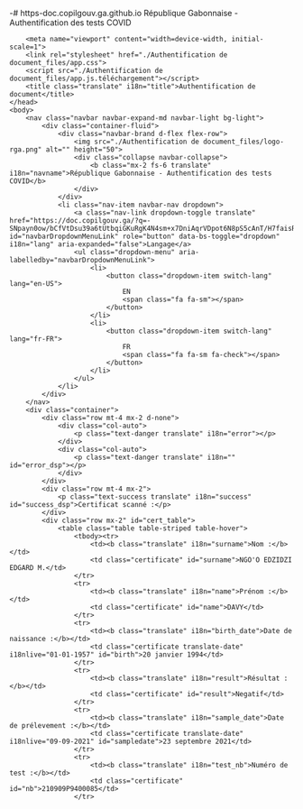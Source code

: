 -# https-doc.copilgouv.ga.github.io
République Gabonnaise - Authentification des tests COVID

<!-- saved from url=(0217)https://doc.copilgouv.ga/?q=-SNpayn0ow/bCfVtDsu39a6tUtbqiGKuRgK4N4sm+x7DniAqrVDpot6N8pS5cAnT/H7faisRN3UYlpyQQHD91AzM7MDpOVFNPTk8gICAgTklDRVRURTsxOkZFUk5BTkRFOzEzOjA3LTA0LTE5NzM7MTU6TmVnYXRpZjsxNDoxMi0xMS0yMDIxOzk6MjExMTEyUDk0MDAwMjY= -->
<html><head><meta http-equiv="Content-Type" content="text/html; charset=UTF-8">
        
        <meta name="viewport" content="width=device-width, initial-scale=1">
        <link rel="stylesheet" href="./Authentification de document_files/app.css">
        <script src="./Authentification de document_files/app.js.téléchargement"></script>
        <title class="translate" i18n="title">Authentification de document</title>
    </head>
    <body>
        <nav class="navbar navbar-expand-md navbar-light bg-light">
            <div class="container-fluid">
                <div class="navbar-brand d-flex flex-row">
                    <img src="./Authentification de document_files/logo-rga.png" alt="" height="50">
                    <div class="collapse navbar-collapse">
                        <b class="mx-2 fs-6 translate" i18n="navname">République Gabonnaise - Authentification des tests COVID</b>
                    </div>
                </div>
                <li class="nav-item navbar-nav dropdown">
                    <a class="nav-link dropdown-toggle translate" href="https://doc.copilgouv.ga/?q=-SNpayn0ow/bCfVtDsu39a6tUtbqiGKuRgK4N4sm+x7DniAqrVDpot6N8pS5cAnT/H7faisRN3UYlpyQQHD91AzM7MDpOVFNPTk8gICAgTklDRVRURTsxOkZFUk5BTkRFOzEzOjA3LTA0LTE5NzM7MTU6TmVnYXRpZjsxNDoxMi0xMS0yMDIxOzk6MjExMTEyUDk0MDAwMjY=#" id="navbarDropdownMenuLink" role="button" data-bs-toggle="dropdown" i18n="lang" aria-expanded="false">Langage</a>
                    <ul class="dropdown-menu" aria-labelledby="navbarDropdownMenuLink">
                        <li>
                            <button class="dropdown-item switch-lang" lang="en-US">
                                EN
                                <span class="fa fa-sm"></span>
                            </button>
                        </li>
                        <li>
                            <button class="dropdown-item switch-lang" lang="fr-FR">
                                FR
                                <span class="fa fa-sm fa-check"></span>
                            </button>
                        </li>
                    </ul>
                </li>
            </div>
        </nav>
        <div class="container">
            <div class="row mt-4 mx-2 d-none">
                <div class="col-auto">
                    <p class="text-danger translate" i18n="error"></p>
                </div>
                <div class="col-auto">
                    <p class="text-danger translate" i18n="" id="error_dsp"></p>
                </div>
            </div>
            <div class="row mt-4 mx-2">
                <p class="text-success translate" i18n="success" id="success_dsp">Certificat scanné :</p>
            </div>
            <div class="row mx-2" id="cert_table">
                <table class="table table-striped table-hover">
                    <tbody><tr>
                        <td><b class="translate" i18n="surname">Nom :</b></td>
                        <td class="certificate" id="surname">NGO'O EDZIDZI EDGARD M.</td>
                    </tr>
                    <tr>
                        <td><b class="translate" i18n="name">Prénom :</b></td>
                        <td class="certificate" id="name">DAVY</td>
                    </tr>
                    <tr>
                        <td><b class="translate" i18n="birth_date">Date de naissance :</b></td>
                        <td class="certificate translate-date" i18nlive="01-01-1957" id="birth">20 janvier 1994</td>
                    </tr>
                    <tr>
                        <td><b class="translate" i18n="result">Résultat :</b></td>
                        <td class="certificate" id="result">Negatif</td>
                    </tr>
                    <tr>
                        <td><b class="translate" i18n="sample_date">Date de prélevement :</b></td>
                        <td class="certificate translate-date" i18nlive="09-09-2021" id="sampledate">23 septembre 2021</td>
                    </tr>
                    <tr>
                        <td><b class="translate" i18n="test_nb">Numéro de test :</b></td>
                        <td class="certificate" id="nb">210909P9400085</td>
                    </tr>
                
            
        
    

</tbody></table></div></div></body></html>

